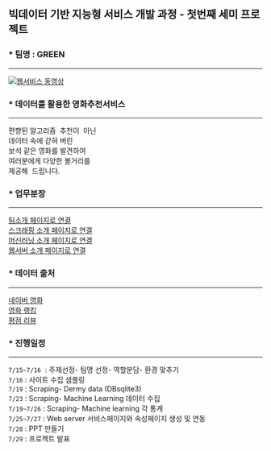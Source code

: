 ## 빅데이터 기반 지능형 서비스 개발 과정 - 첫번째 세미 프로젝트



### * 팀명 : GREEN

---

[![웹서비스 동영상](https://img.youtube.com/vi/MSZ958YtRvg/0.jpg)](https://www.youtube.com/watch?v=MSZ958YtRvg&t=4s)



### * 데이터를 활용한 영화추천서비스

---

편향된 알고리즘  추천이  아닌<br>
데이터 속에 갇혀 버린 <br>
보석 같은 영화를 발견하여<br>
여러분에게 다양한 볼거리를 <br>
제공해  드립니다.  



### * 업무분장

---

<a href="https://github.com/victoria2012/Multi_A_2Team/tree/master/Team">팀소개 페이지로 연결</a><br>
<a href="https://github.com/victoria2012/Multi_A_2Team/tree/master/scraping">스크래핑 소개 페이지로 연결</a><br>
<a href="https://github.com/victoria2012/Multi_A_2Team/tree/master/machinelearning">머신러닝 소개 페이지로 연결</a><br>
<a href="https://github.com/victoria2012/Multi_A_2Team/tree/master/templates">웹서버 소개 페이지로 연결</a><br>



### * 데이터 출처

---

[네이버 영화](https://movie.naver.com/) <br>
[영화 랭킹](https://movie.naver.com/movie/sdb/rank/rmovie.naver?sel=pnt&tg=0&date=20210720)  
[평점 리뷰](https://movie.naver.com/movie/board/review/list.naver)   



### * 진행일정

---



 `7/15~7/16`  : 주제선정- 팀명 선정- 역할분담- 환경 맞추기 <br>
 `7/16` : 사이트 수집 샘플링<br>
 `7/19` : Scraping- Dermy data (DBsqlite3) <br>
 `7/23` : Scraping- Machine Learning 데이터 수집<br>
 `7/19~7/26` : Scraping- Machine learning 각 통계<br>
 `7/25~7/27` : Web server 서비스페이지와 속성페이지 생성 및 연동<br>
 `7/28` : PPT 만들기<br>
 `7/29` : 프로젝트 발표<br>

